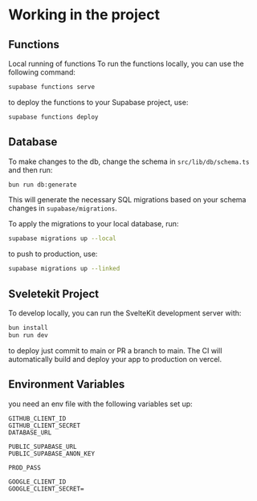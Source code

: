# Working in the project

## Functions

Local running of functions
To run the functions locally, you can use the following command:

```bash
supabase functions serve
```

to deploy the functions to your Supabase project, use:

```bash
supabase functions deploy
```

## Database

To make changes to the db, change the schema in `src/lib/db/schema.ts` and then run:

```bash
bun run db:generate
```

This will generate the necessary SQL migrations based on your schema changes in `supabase/migrations`.

To apply the migrations to your local database, run:

```bash
supabase migrations up --local
```

to push to production, use:

```bash
supabase migrations up --linked
```


## Sveletekit Project

To develop locally, you can run the SvelteKit development server with:

```bash
bun install
bun run dev
```

to deploy just commit to main or PR a branch to main. The CI will automatically build and deploy your app to production on vercel.

## Environment Variables

you need an env file with the following variables set up:

```env
GITHUB_CLIENT_ID
GITHUB_CLIENT_SECRET
DATABASE_URL

PUBLIC_SUPABASE_URL
PUBLIC_SUPABASE_ANON_KEY

PROD_PASS

GOOGLE_CLIENT_ID
GOOGLE_CLIENT_SECRET=
```
